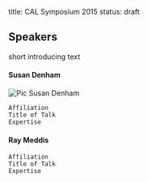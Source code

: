 title: CAL Symposium 2015
status: draft

## Speakers

short introducing text

#### Susan Denham

![Pic Susan Denham](04_cal-symposium-2015/DenhamS_small.png)

```
Affiliation
Title of Talk
Expertise
```

#### Ray Meddis

```
Affiliation
Title of Talk
Expertise
```

